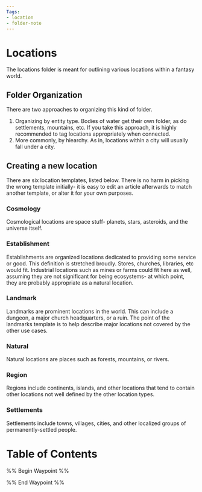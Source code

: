 ```yaml
---
Tags:
- location
- folder-note
---
```

# Locations

The locations folder is meant for outlining various locations within a fantasy world. 

## Folder Organization

There are two approaches to organizing this kind of folder.
1. Organizing by entity type. Bodies of water get their own folder, as do settlements, mountains, etc. If you take this approach, it is highly recommended to tag locations appropriately when connected.
2. More commonly, by hiearchy. As in, locations within a city will usually fall under a city.

## Creating a new location

There are six location templates, listed below. There is no harm in picking the wrong template initially- it is easy to edit an article afterwards to match another template, or alter it for your own purposes.

### Cosmology

Cosmological locations are space stuff- planets, stars, asteroids, and the universe itself.

###  Establishment

Establishments are organized locations dedicated to providing some service or good. This definition is stretched broudly. Stores, churches, libraries, etc would fit. Industrial locations such as mines or farms could fit here as well, assuming they are not significant for being ecosystems- at which point, they are probably appropriate as a natural location.

### Landmark

Landmarks are prominent locations in the world. This can include a dungeon, a major church headquarters, or a ruin. The point of the landmarks template is to help describe major locations not covered by the other use cases.

### Natural

Natural locations are places such as forests, mountains, or rivers.

### Region

Regions include continents, islands, and other locations that tend to contain other locations not well defined by the other location types.

### Settlements

Settlements include towns, villages, cities, and other localized groups of permanently-settled people.

# Table of Contents

%% Begin Waypoint %%


%% End Waypoint %%

